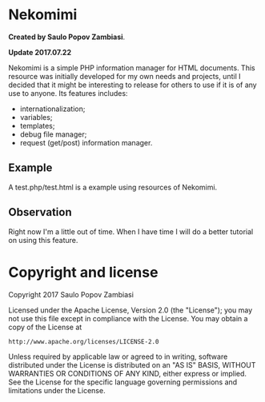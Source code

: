 # Nekomimi

**Created by Saulo Popov Zambiasi**.

**Update 2017.07.22**

Nekomimi is a simple PHP information manager for HTML documents. This
resource was initially developed for my own needs and projects, until
I decided that it might be interesting to release for others to use if
it is of any use to anyone. Its features includes:

* internationalization;
* variables;
* templates;
* debug file manager;
* request (get/post) information manager.

## Example

A test.php/test.html is a example using resources of Nekomimi.

## Observation

Right now I'm a little out of time. When I have time I will do a better
tutorial on using this feature.

# Copyright and license

Copyright 2017 Saulo Popov Zambiasi

Licensed under the Apache License, Version 2.0 (the "License");
you may not use this file except in compliance with the License.
You may obtain a copy of the License at

    http://www.apache.org/licenses/LICENSE-2.0

Unless required by applicable law or agreed to in writing, software
distributed under the License is distributed on an "AS IS" BASIS,
WITHOUT WARRANTIES OR CONDITIONS OF ANY KIND, either express or implied.
See the License for the specific language governing permissions and
limitations under the License.







